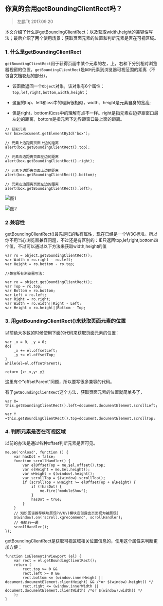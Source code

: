 ## 你真的会用getBoundingClientRect吗？

> 左鹏飞 2017.09.20


本文介绍了什么是getBoundingClientRect；以及获取width,height的兼容性写法；最后介绍了两个使用场景：获取页面元素的位置和判断元素是否在可视区域。

### 1. 什么是getBoundingClientRect


`getBoundingClientRect`用于获得页面中某个元素的左，上，右和下分别相对浏览器视窗的位置。`getBoundingClientRect`是`DOM`元素到浏览器可视范围的距离（不包含文档卷起的部分）。

+ 该函数返回一个`Object`对象，该对象有6个属性：`top,lef,right,bottom,width,height`；

+ 这里的top、left和css中的理解很相似，width、height是元素自身的宽高;

+ 但是right，bottom和css中的理解有点不一样。right是指元素右边界距窗口最左边的距离，bottom是指元素下边界距窗口最上面的距离。


```
// 获取元素
var box=document.getElementById('box');

// 元素上边距离页面上边的距离
alert(box.getBoundingClientRect().top);

// 元素右边距离页面左边的距离
alert(box.getBoundingClientRect().right); 

// 元素下边距离页面上边的距离
alert(box.getBoundingClientRect().bottom);

// 元素左边距离页面左边的距离
alert(box.getBoundingClientRect().left);
```

![图1](https://github.com/zuopf769/notebook/blob/master/fe/%E4%BD%A0%E7%9C%9F%E7%9A%84%E4%BC%9A%E7%94%A8getBoundingClientRect%E5%90%97/2008100603035335.gif)



![图2](https://github.com/zuopf769/notebook/blob/master/fe/%E4%BD%A0%E7%9C%9F%E7%9A%84%E4%BC%9A%E7%94%A8getBoundingClientRect%E5%90%97/2008100603040663.gif)

### 2.兼容性

getBoundingClientRect()最先是IE的私有属性，现在已经是一个W3C标准。所以你不用当心浏览器兼容问题，不过还是有区别的：IE只返回top,lef,right,bottom四个值，不过可以通过以下方法来获取width,height的值


```
var ro = object.getBoundingClientRect();
var Width = ro.right - ro.left;
var Height = ro.bottom - ro.top;

//兼容所有浏览器写法：

var ro = object.getBoundingClientRect();
var Top = ro.top;
var Bottom = ro.bottom;
var Left = ro.left;
var Right = ro.right;
var Width = ro.width||Right - Left;
var Height = ro.height||Bottom - Top;

```

### 3. 用getBoundingClientRect()来获取页面元素的位置

以前绝大多数的时候使用下面的代码来获取页面元素的位置：

```
var _x = 0, _y = 0;
do{
	_x += el.offsetLeft;
	_y += el.offsetTop;
}
while(el=el.offsetParent);

return {x:_x,y:_y}

```
这里有个”offsetParent”问题，所以要写很多兼容的代码。


有了`getBoundingClientRect`这个方法，获取页面元素的位置就简单多了，

```
var X= this.getBoundingClientRect().left+document.documentElement.scrollLeft;

var Y =this.getBoundingClientRect().top+document.documentElement.scrollTop;

```

### 4. 判断元素是否在可视区域

以前的办法是通过各种offset判断元素是否可见。

```
me.on('onload', function () {
    var hasDot = false;
    function scrollHandler() {
        var elOffsetTop = me.$el.offset().top;
        var elHeight = me.$el.height();
        var wHeight = $(window).height();
        var scrollTop = $(window).scrollTop();
        if (scrollTop + wHeight >= elOffsetTop + elHeight) {
            if (!hasDot) {
                me.fire('moduleShow');
            }
            hasDot = true;
        }
    }
    // 知识图谱推荐模块展现PV/UV(模块底部露出页面视为被展现)
    $(window).on('scroll.kgrecommend', scrollHandler);
    // 先执行一遍
    scrollHandler();
});
```


 getBoundingClientRect是获取可视区域相关位置信息的，使用这个属性来判断更加方便：

```
function isElementInViewport (el) {
    var rect = el.getBoundingClientRect();
    return (
        rect.top >= 0 &&
        rect.left >= 0 &&
        rect.bottom <= (window.innerHeight || document.documentElement.clientHeight) && /*or $(window).height() */
        rect.right <= (window.innerWidth || document.documentElement.clientWidth) /*or $(window).width() */
    );
}
```


 



